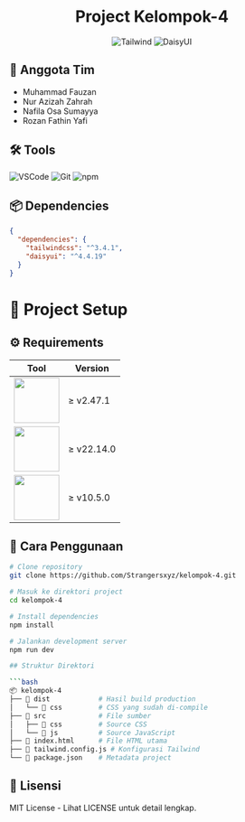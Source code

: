 <h1 align="center">Project Kelompok-4</h1>

<div align="center">
  <img src="https://img.shields.io/badge/Tailwind_CSS-38B2AC?style=for-the-badge&logo=tailwind-css&logoColor=white" alt="Tailwind">
  <img src="https://img.shields.io/badge/DaisyUI-5A0EF8?style=for-the-badge&logo=daisyui&logoColor=white" alt="DaisyUI">
</div>

## 👥 Anggota Tim
- Muhammad Fauzan
- Nur Azizah Zahrah
- Nafila Osa Sumayya
- Rozan Fathin Yafi

## 🛠️ Tools
<div>
  <img src="https://img.shields.io/badge/VSCode-007ACC?style=for-the-badge&logo=visual-studio-code&logoColor=white" alt="VSCode">
  <img src="https://img.shields.io/badge/Git-F05032?style=for-the-badge&logo=git&logoColor=white" alt="Git">
  <img src="https://img.shields.io/badge/npm-CB3837?style=for-the-badge&logo=npm&logoColor=white" alt="npm">
</div>

## 📦 Dependencies
```json
{
  "dependencies": {
    "tailwindcss": "^3.4.1",
    "daisyui": "^4.4.19"
  }
}
```

# 🚀 Project Setup

## ⚙️ Requirements

| Tool | Version |
|------|---------|
| <img src="https://img.shields.io/badge/Git-F05032?style=flat-square&logo=git&logoColor=white" width="80"> | ≥ v2.47.1 |
| <img src="https://img.shields.io/badge/Node.js-339933?style=flat-square&logo=node.js&logoColor=white" width="80"> | ≥ v22.14.0 |
| <img src="https://img.shields.io/badge/npm-CB3837?style=flat-square&logo=npm&logoColor=white" width="80"> | ≥ v10.5.0 |

## 🚀 Cara Penggunaan

```bash
# Clone repository
git clone https://github.com/Strangersxyz/kelompok-4.git

# Masuk ke direktori project
cd kelompok-4

# Install dependencies
npm install

# Jalankan development server
npm run dev

## Struktur Direktori

```bash
📦 kelompok-4
├── 📂 dist            # Hasil build production
│   └── 📂 css         # CSS yang sudah di-compile
├── 📂 src             # File sumber
│   ├── 📂 css         # Source CSS
│   └── 📂 js          # Source JavaScript
├── 📄 index.html      # File HTML utama
├── 📄 tailwind.config.js # Konfigurasi Tailwind
└── 📄 package.json    # Metadata project
```

## 📜 Lisensi

MIT License - Lihat LICENSE untuk detail lengkap.
